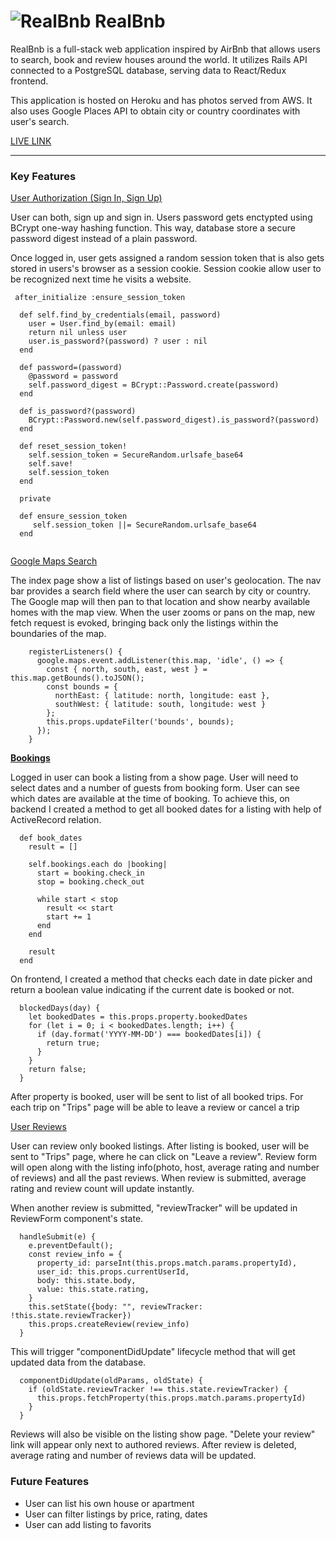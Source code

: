 # ![](https://cdn.iconscout.com/icon/free/png-48/airbnb-11-722672.png "RealBnb") RealBnb

RealBnb is a full-stack web application inspired by AirBnb that allows users to search, book and review houses around the world. It utilizes Rails API connected to a PostgreSQL database, serving data to React/Redux frontend.

This application is hosted on Heroku and has photos served from AWS. It also uses Google Places API to obtain city or country coordinates with user's search.


[LIVE LINK](https://realbnb.herokuapp.com/ "RealBnB")

---

<h3>Key Features</h3>



<p style="text-decoration: underline">User Authorization (Sign In, Sign Up)</p>
<p>User can both, sign up and sign in. Users password gets enctypted using BCrypt one-way hashing function. This way, database store a secure password digest instead of a plain password.</p>
<p>Once logged in, user gets assigned a random session token that is also gets stored in users's browser as a session cookie. Session cookie allow user to be recognized next time he visits a website.</p>


```
 after_initialize :ensure_session_token

  def self.find_by_credentials(email, password)
    user = User.find_by(email: email)
    return nil unless user
    user.is_password?(password) ? user : nil
  end

  def password=(password)
    @password = password
    self.password_digest = BCrypt::Password.create(password)
  end

  def is_password?(password)
    BCrypt::Password.new(self.password_digest).is_password?(password)
  end

  def reset_session_token!
    self.session_token = SecureRandom.urlsafe_base64
    self.save!
    self.session_token
  end

  private

  def ensure_session_token
     self.session_token ||= SecureRandom.urlsafe_base64
  end
  
  ```

<p style="text-decoration: underline">Google Maps Search</p>

<p>The index page show a list of listings based on user's geolocation. The nav bar provides a search field where the user can search by city or country. The Google map will then pan to that location and show nearby available homes with the map view. When the user zooms or pans on the map, new fetch request is evoked, bringing back only the listings within the boundaries of the map.</p>

```
    registerListeners() {
      google.maps.event.addListener(this.map, 'idle', () => {
        const { north, south, east, west } = this.map.getBounds().toJSON();
        const bounds = {
          northEast: { latitude: north, longitude: east },
          southWest: { latitude: south, longitude: west }
        };
        this.props.updateFilter('bounds', bounds);
      });
    }
```

<p style="text-decoration: underline"><b>Bookings</b></p>
<p>Logged in user can book a listing from a show page. User will need to select dates and a number of guests from booking form. User can see which dates are available at the time of booking. To achieve this, on backend I created a method to get all booked dates for a listing with help of ActiveRecord relation.</p>

```
  def book_dates
    result = []

    self.bookings.each do |booking|
      start = booking.check_in
      stop = booking.check_out

      while start < stop
        result << start
        start += 1
      end
    end

    result
  end
  ```

<p>On frontend, I created a method that checks each date in date picker and return a boolean value indicating if the current date is booked or not.</p>

```
  blockedDays(day) {
    let bookedDates = this.props.property.bookedDates
    for (let i = 0; i < bookedDates.length; i++) {
      if (day.format('YYYY-MM-DD') === bookedDates[i]) {
        return true;
      }
    }
    return false;
  }
```

<p>After property is booked, user will be sent to list of all booked trips. For each trip on "Trips" page will be able to leave a review or cancel a trip</p>


<p style="text-decoration: underline">User Reviews</p>
<p>User can review only booked listings. After listing is booked, user will be sent to "Trips" page, where he can click on "Leave a review". Review form will open along with the listing info(photo, host, average rating and number of reviews) and all the past reviews. When review is submitted, average rating and review count will update instantly.
<p>When another review is submitted, "reviewTracker" will be updated in ReviewForm component's state. </p>

```
  handleSubmit(e) {
    e.preventDefault();
    const review_info = {
      property_id: parseInt(this.props.match.params.propertyId),
      user_id: this.props.currentUserId,
      body: this.state.body,
      value: this.state.rating,
    }
    this.setState({body: "", reviewTracker: !this.state.reviewTracker})
    this.props.createReview(review_info)
  }
```

<p>This will trigger "componentDidUpdate" lifecycle method that will get updated data from the database.</p>

```
  componentDidUpdate(oldParams, oldState) {
    if (oldState.reviewTracker !== this.state.reviewTracker) {
      this.props.fetchProperty(this.props.match.params.propertyId)
    }
  }
```
 Reviews will also be visible on the listing show page. "Delete your review" link will appear only next to authored reviews. After review is deleted, average rating and number of reviews data will be updated.</p>


<h3>Future Features</h3>
<ul>
   <li>User can list his own house or apartment</li> 
   <li>User can filter listings by price, rating, dates</li>
   <li>User can add listing to favorits</li>
</ul>
